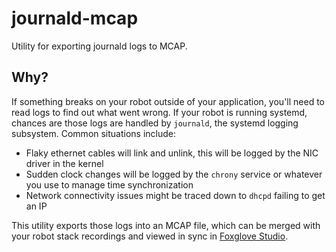 # journald-mcap
Utility for exporting journald logs to MCAP.

## Why?

If something breaks on your robot outside of your application, you'll need to read logs to find out what went wrong.
If your robot is running systemd, chances are those logs are handled by `journald`, the systemd logging subsystem.
Common situations include:

* Flaky ethernet cables will link and unlink, this will be logged by the NIC driver in the kernel
* Sudden clock changes will be logged by the `chrony` service or whatever you use to manage time synchronization
* Network connectivity issues might be traced down to `dhcpd` failing to get an IP

This utility exports those logs into an MCAP file, which can be merged with your robot stack recordings
and viewed in sync in [Foxglove Studio](https://foxglove.dev/studio).
